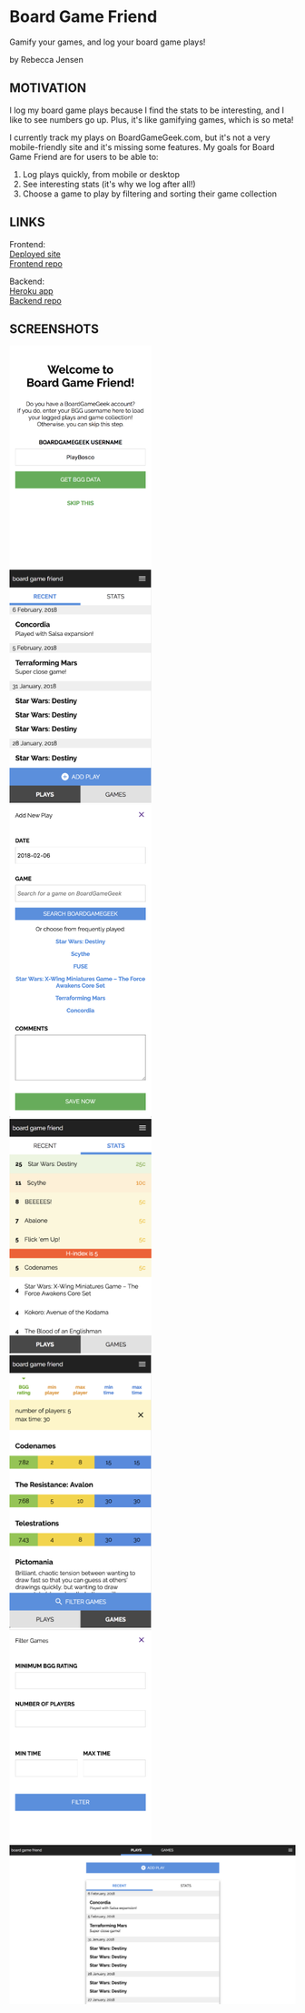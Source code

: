 # Board Game Friend
Gamify your games, and log your board game plays!

by Rebecca Jensen

## MOTIVATION
I log my board game plays because I find the stats to be interesting, and I like to see numbers go up. Plus, it's like gamifying games, which is so meta!

I currently track my plays on BoardGameGeek.com, but it's not a very mobile-friendly site and it's missing some features. My goals for Board Game Friend are for users to be able to:

1. Log plays quickly, from mobile or desktop   
2. See interesting stats (it's why we log after all!)  
3. Choose a game to play by filtering and sorting their game collection  

## LINKS
Frontend:  
[Deployed site](https://boardgamefriend.surge.sh)  
[Frontend repo](https://github.com/TalusRocks/boardgametracker-fe)

Backend:   
[Heroku app](https://serene-mesa-27676.herokuapp.com/plays)  
[Backend repo](https://github.com/TalusRocks/boardgametracker-be)  

## SCREENSHOTS
<kbd>
  <img src="./readme-images/welcome.png" width="250" alt="welcome" />  
</kbd>


<kbd>
  <img src="./readme-images/plays.png" width="250" alt="all plays" />
</kbd>


<kbd>
  <img src="./readme-images/add-play-form.png" width="250" alt="add a play form" />
</kbd>


<kbd>
  <img src="./readme-images/play-stats.png" width="250" alt="play stats" />
</kbd>


<kbd>
  <img src="./readme-images/filtered.png" width="250" alt="filtered games" />
</kbd>


<kbd>
  <img src="./readme-images/filter-form.png" width="250" alt="filter form" />
</kbd>


<kbd>
  <img src="./readme-images/desktop.png" width="700" alt="desktop view" />
</kbd>
